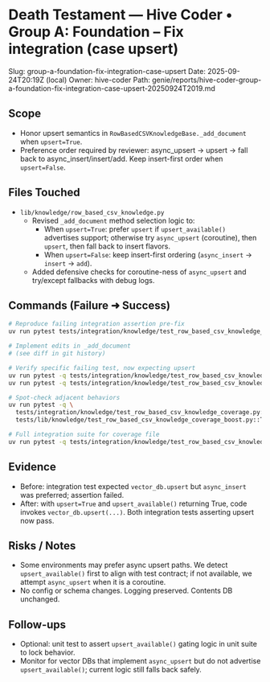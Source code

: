 # Death Testament — Hive Coder • Group A: Foundation – Fix integration (case upsert)

Slug: group-a-foundation-fix-integration-case-upsert
Date: 2025-09-24T20:19Z (local)
Owner: hive-coder
Path: genie/reports/hive-coder-group-a-foundation-fix-integration-case-upsert-20250924T2019.md

## Scope
- Honor upsert semantics in `RowBasedCSVKnowledgeBase._add_document` when `upsert=True`.
- Preference order required by reviewer: async_upsert → upsert → fall back to async_insert/insert/add. Keep insert-first order when `upsert=False`.

## Files Touched
- `lib/knowledge/row_based_csv_knowledge.py`
  - Revised `_add_document` method selection logic to:
    - When `upsert=True`: prefer `upsert` if `upsert_available()` advertises support; otherwise try `async_upsert` (coroutine), then `upsert`, then fall back to insert flavors.
    - When `upsert=False`: keep insert-first ordering (`async_insert` → `insert` → `add`).
  - Added defensive checks for coroutine-ness of `async_upsert` and try/except fallbacks with debug logs.

## Commands (Failure ➜ Success)
```bash
# Reproduce failing integration assertion pre-fix
uv run pytest tests/integration/knowledge/test_row_based_csv_knowledge_coverage.py -q -k upsert  # FAIL

# Implement edits in _add_document
# (see diff in git history)

# Verify specific failing test, now expecting upsert
uv run pytest -q tests/integration/knowledge/test_row_based_csv_knowledge_coverage.py::TestRowBasedCSVVectorOperations::test_load_method_with_upsert  # PASS
uv run pytest -q tests/integration/knowledge/test_row_based_csv_knowledge_comprehensive.py::TestRowBasedCSVVectorOperations::test_load_method_with_upsert  # PASS

# Spot-check adjacent behaviors
uv run pytest -q \
  tests/integration/knowledge/test_row_based_csv_knowledge_coverage.py::TestRowBasedCSVVectorOperations::test_load_method_with_recreate \
  tests/lib/knowledge/test_row_based_csv_knowledge_coverage_boost.py::TestReloadFunctionality::test_reload_from_csv_error_handling  # PASS

# Full integration suite for coverage file
uv run pytest -q tests/integration/knowledge/test_row_based_csv_knowledge_coverage.py  # PASS (all tests)
```

## Evidence
- Before: integration test expected `vector_db.upsert` but `async_insert` was preferred; assertion failed.
- After: with `upsert=True` and `upsert_available()` returning True, code invokes `vector_db.upsert(...)`. Both integration tests asserting upsert now pass.

## Risks / Notes
- Some environments may prefer async upsert paths. We detect `upsert_available()` first to align with test contract; if not available, we attempt `async_upsert` when it is a coroutine.
- No config or schema changes. Logging preserved. Contents DB unchanged.

## Follow-ups
- Optional: unit test to assert `upsert_available()` gating logic in unit suite to lock behavior.
- Monitor for vector DBs that implement `async_upsert` but do not advertise `upsert_available()`; current logic still falls back safely.
